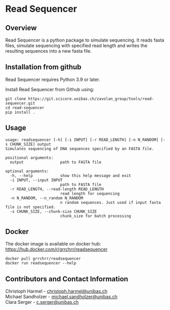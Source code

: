# Read Sequencer

## Overview

Read Sequencer is a python package to simulate sequencing. 
It reads fasta files, simulate sequencing with specified read length and writes the resulting sequences into a new fasta file.


## Installation from github 

Read Sequencer requires Python 3.9 or later.

Install Read Sequencer from Github using:

```
git clone https://git.scicore.unibas.ch/zavolan_group/tools/read-sequencer.git
cd read-sequencer
pip install . 
```

## Usage

```
usage: readsequencer [-h] [-i INPUT] [-r READ_LENGTH] [-n N_RANDOM] [-s CHUNK_SIZE] output 
Simulates sequencing of DNA sequences specified by an FASTA file.

positional arguments:
  output                path to FASTA file

optional arguments:
  -h, --help            show this help message and exit
  -i INPUT, --input INPUT
                        path to FASTA file
  -r READ_LENGTH, --read-length READ_LENGTH
                        read length for sequencing
  -n N_RANDOM, --n_random N_RANDOM
                        n random sequences. Just used if input fasta file is not specified.
  -s CHUNK_SIZE, --chunk-size CHUNK_SIZE
                        chunk_size for batch processing

```

## Docker

The docker image is available on docker hub: https://hub.docker.com/r/grrchrr/readsequencer

```
docker pull grrchrr/readsequencer
docker run readsequencer --help
```

## Contributors and Contact Information

Christoph Harmel - christoph.harmel@unibas.ch  
Michael Sandholzer - michael.sandholzer@unibas.ch  
Clara Serger - c.serger@unibas.ch  

